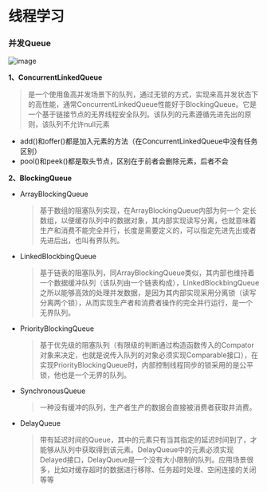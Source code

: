 # 线程学习
### 并发Queue
![image](https://github.com/ZHI-XINHUA/imageResource/blob/master/queue1.png)

**1、ConcurrentLinkedQueue**
>是一个使用鱼高并发场景下的队列，通过无锁的方式，实现来高并发状态下的高性能，通常ConcurrentLinkedQueue性能好于BlockingQueue。它是一个基于链接节点的无界线程安全队列。该队列的元素遵循先进先出的原则，该队列不允许null元素
- add()和offer()都是加入元素的方法（在ConcurrentLinkedQueue中没有任务区别）
- pool()和peek()都是取头节点，区别在于前者会删除元素，后者不会

**2、BlockingQueue**
- ArrayBlockingQueue
    >基于数组的阻塞队列实现，在ArrayBlockingQueue内部为何一个 定长数组，以便缓存队列中的数据对象，其内部实现读写分离，也就意味着生产和消费不能完全并行，长度是需要定义的，可以指定先进先出或者先进后出，也叫有界队列。

- LinkedBlockbingQueue
    >基于链表的阻塞队列，同ArrayBlockingQueue类似，其内部也维持着一个数据缓冲队列（该队列由一个链表构成），LinkedBlockbingQueue之所以能够高效的处理并发数据，是因为其内部实现采用分离锁（读写分离两个锁），从而实现生产者和消费者操作的完全并行运行，是一个无界队列。

- PriorityBlockingQueue
    >基于优先级的阻塞队列（有限级的判断通过构造函数传入的Compator对象来决定，也就是说传入队列的对象必须实现Comparable接口），在实现PriorityBlockingQueue时，内部控制线程同步的锁采用的是公平锁，他也是一个无界的队列。

- SynchronousQueue
    > 一种没有缓冲的队列，生产者生产的数据会直接被消费者获取并消费。

- DelayQueue
    >带有延迟时间的Queue，其中的元素只有当其指定的延迟时间到了，才能够从队列中获取得到该元素。DelayQueue中的元素必须实现Delayed接口，DelayQueue是一个没有大小限制的队列。应用场景很多，比如对缓存超时的数据进行移除、任务超时处理、空闲连接的关闭等等
